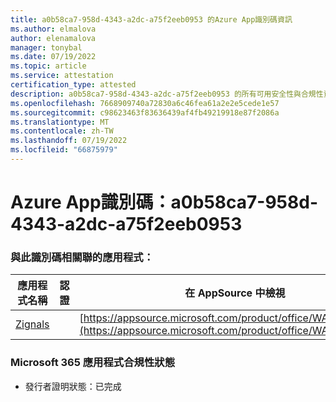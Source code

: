 ```yaml
---
title: a0b58ca7-958d-4343-a2dc-a75f2eeb0953 的Azure App識別碼資訊
ms.author: elmalova
author: elenamalova
manager: tonybal
ms.date: 07/19/2022
ms.topic: article
ms.service: attestation
certification_type: attested
description: a0b58ca7-958d-4343-a2dc-a75f2eeb0953 的所有可用安全性與合規性資訊。
ms.openlocfilehash: 7668909740a72830a6c46fea61a2e2e5cede1e57
ms.sourcegitcommit: c98623463f83636439af4fb49219918e87f2086a
ms.translationtype: MT
ms.contentlocale: zh-TW
ms.lasthandoff: 07/19/2022
ms.locfileid: "66875979"
---
```

# <a name="azure-app-id-a0b58ca7-958d-4343-a2dc-a75f2eeb0953"></a>Azure App識別碼：a0b58ca7-958d-4343-a2dc-a75f2eeb0953


### <a name="apps-associated-with-this-id"></a>與此識別碼相關聯的應用程式：
| **應用程式名稱** | **認證** | **在 AppSource 中檢視** |
|--------------|---------------|-----------------------|
| [Zignals](../forward/WA200003201.md) |  | [https://appsource.microsoft.com/product/office/WA200003201](https://appsource.microsoft.com/product/office/WA200003201) |

### <a name="microsoft-365-app-compliance-status"></a>Microsoft 365 應用程式合規性狀態
- 發行者證明狀態：已完成
